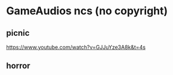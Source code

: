 # GameAudios ncs (no copyright)


## picnic


https://www.youtube.com/watch?v=GJJuYze3A8k&t=4s



## horror
